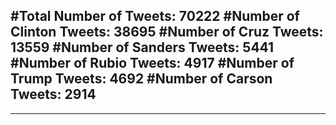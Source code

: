 #Total Number of Tweets: 70222 
#Number of Clinton Tweets: 38695
#Number of Cruz Tweets: 13559
#Number of Sanders Tweets: 5441
#Number of Rubio Tweets: 4917
#Number of Trump Tweets: 4692
#Number of Carson Tweets: 2914
---
---
